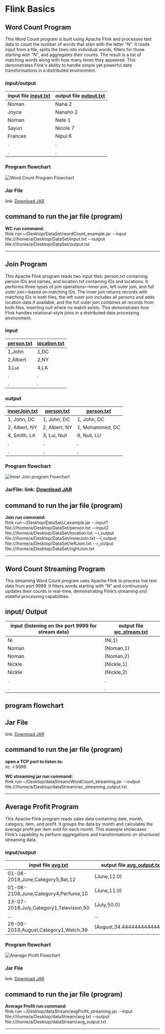 # Flink Basics

## Word Count Program

This Word Count program is built using Apache Flink and processes text data to count the number of words that start with the letter "N". It reads input from a file, splits the lines into individual words, filters for those starting with "N", and aggregates their counts. The result is a list of matching words along with how many times they appeared. This demonstrates Flink's ability to handle simple yet powerful data transformations in a distributed environment.

### input/output

| input file [input.txt](../files/input.txt) | output file [output.txt](../files/output.txt) |
| ------------------------------------------ | --------------------------------------------- |
| Noman                                      | Nana 2                                        |
| Joyce                                      | Nanaho 2                                      |
| Noman                                      | Nate 1                                        |
| Sayuri                                     | Nicole 7                                      |
| Frances                                    | Nipul 6                                       |
| .                                          | .                                             |
| .                                          | .                                             |

### Program flowchart

![Word Count Program Flowchart](../images/wc.png)

### Jar File

link: [Download JAR](../jar_files/wordCount_example.jar)

## command to run the jar file (program)

**WC run command:**<br/>
flink run ~/Desktop/DataSet/wordCount_example.jar --input file:///home/a/Desktop/DataSet/input.txt --output file:///home/a/Desktop/DataSet/output.txt

---

## Join Program

This Apache Flink program reads two input files: person.txt containing person IDs and names, and location.txt containing IDs and locations. It performs three types of join operations—inner join, left outer join, and full outer join—based on matching IDs. The inner join returns records with matching IDs in both files, the left outer join includes all persons and adds location data if available, and the full outer join combines all records from both files, inserting null where no match exists. This demonstrates how Flink handles relational-style joins in a distributed data processing environment.

### input

| [person.txt](../files/person.txt) | [location.txt](../files/location.txt) |
| --------------------------------- | ------------------------------------- |
| 1,John                            | 1,DC                                  |
| 2,Albert                          | 2,NY                                  |
| 3,Lui                             | 4,LA                                  |
| .                                 | .                                     |
| .                                 | .                                     |

### output

| [innerJoin.txt](../files/person.txt) | [person.txt](../files/person.txt) | [person.txt](../files/person.txt) |
| ------------------------------------ | --------------------------------- | --------------------------------- |
| 1, John, DC                          | 1, John, DC                       | 1, John, DC                       |
| 2, Albert, NY                        | 2, Albert, NY                     | 1, Mohammed, DC                   |
| 4, Smith, LA                         | 3, Lui, Null                      | 6, Null, LU                       |
| .                                    | .                                 | .                                 |
| .                                    | .                                 | .                                 |

### Program flowchart

![Inner Join program Flowchart](../images/InnerJoin.drawio.png)

### JarFile: link: [Download JAR](../jar_files/J_example.jar)

## command to run the jar file (program)

**Join run command:**<br/>
flink run ~/Desktop/DataSet/J_example.jar --input1 file:///home/a/Desktop/DataSet/person.txt --input2 file:///home/a/Desktop/DataSet/location.txt --i_output file:///home/a/Desktop/DataSet/innerJoin.txt --l_output file:///home/a/Desktop/DataSet/leftJoin.txt --r_output file:///home/a/Desktop/DataSet/rightJoin.txt

---

## Word Count Streaming Program
This streaming Word Count program uses Apache Flink to process live text data from port 9999. It filters words starting with "N" and continuously updates their counts in real-time, demonstrating Flink’s streaming and stateful processing capabilities.

## input/ Output

| input (listening on the port 9999 for stream data) | output file [wc_stream.txt](../files/streaming/wc_streaming_output.txt) |
| ------------------------------------------ | --------------------------------------------- |
| Ni                                         | (Ni,1)                                        |
| Noman                                      | (Noman,1)                                     |
| Noman                                      | (Noman,2)                                     |
| Nickle                                     | (Nickle,1)                                    |
| Nickle                                     | (Nickle,2)                                    |
| .                                          | .                                             |
| .                                          | .                                             |

## program flowchart

## Jar File

link: [Download JAR](../jar_files/WordCount_streaming.jar)

## command to run the jar file (program)

**open a TCP port to listen to:**<br/>
nc -l 9999

**WC streaming jar run command:**<br/>
flink run ~/Desktop/dataStream/WordCount_streaming.jar --output file:///home/a/Desktop/dataStream/wc_streaming_output.txt



---

## Average Profit Program 
This Apache Flink program reads sales data containing date, month, category, item, and profit. It groups the data by month and calculates the average profit per item sold for each month. This example showcases Flink’s capability to perform aggregations and transformations on structured streaming data.

### input/output

| input file [avg.txt](../files/streaming/avg.txt) | output file [avg_output.txt](../files/streaming/avg_output.txt) |
| -------------------------------------------- | ----------------------------------------------------- |
| 01-06-2018,June,Category5,Bat,12              | (June,12.0)                                           |
| 01-06-2108,June,Category4,Perfume,10          | (June,11.0)                                           |
| 13-07-2018,July,Category1,Television,50       | (July,50.0)                                           |
| ...                                          | ...                                                  |
| 26-08-2018,August,Category1,Watch,39          | (August,34.44444444444444)                           |

### Program flowchart

![Average Profit Flowchart](../images/AVG_profit.drawio.png)

### Jar File

link: [Download JAR](../jar_files/avgProfit_streaming.jar)

## command to run the jar file (program)

**Average Profit run command:**  
flink run ~/Desktop/dataStream/avgProfit_streaming.jar --input file:///home/a/Desktop/dataStream/avg.txt --output file:///home/a/Desktop/dataStream/avg_output.txt

---
